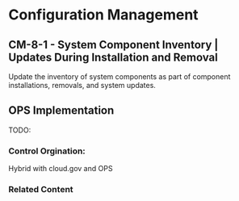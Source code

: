 # Configuration Management
## CM-8-1 - System Component Inventory | Updates During Installation and Removal

Update the inventory of system components as part of component installations, removals, and system updates.

## OPS Implementation

TODO:

### Control Orgination:
Hybrid with cloud.gov and OPS

### Related Content
